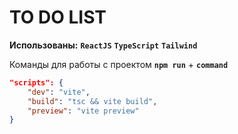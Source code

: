 # TO DO LIST

**Использованы:** **`ReactJS`** **`TypeScript`** **`Tailwind`**

Команды для работы с проектом **`npm run`** + **`command`**
```json
"scripts": {
	"dev": "vite",
	"build": "tsc && vite build",
	"preview": "vite preview"
}
```

